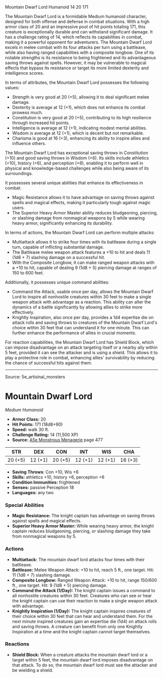 <MonsterName/>Mountain Dwarf Lord</MonsterName>
<CreatureType/>Humanoid</CreatureType>
<CR/>14</CR>
<AC/>20</AC>
<HP/>171</HP>
<summary>The Mountain Dwarf Lord is a formidable Medium humanoid character, designed for both offense and defense in combat situations. With a high armor class of 20 and an impressive pool of hit points totaling 171, this creature is exceptionally durable and can withstand significant damage. It has a challenge rating of 14, which reflects its capabilities in combat, making it a powerful opponent for adventurers. The Mountain Dwarf Lord excels in melee combat with its four attacks per turn using a battleaxe, while also having ranged capabilities with a composite longbow. One of its notable strengths is its resistance to being frightened and its advantageous saving throws against spells. However, it may be vulnerable to magical effects that bypass its resistance or target its more limited dexterity and intelligence scores.</summary>

<detail>

In terms of attributes, the Mountain Dwarf Lord possesses the following values: 
- Strength is very good at 20 (+5), allowing it to deal significant melee damage.
- Dexterity is average at 12 (+1), which does not enhance its combat prowess much.
- Constitution is very good at 20 (+5), contributing to its high resilience through increased hit points.
- Intelligence is average at 12 (+1), indicating modest mental abilities.
- Wisdom is average at 12 (+1), which is decent but not remarkable.
- Charisma is good at 16 (+3), enhancing its ability to inspire allies and influence others.

The Mountain Dwarf Lord has exceptional saving throws in Constitution (+10) and good saving throws in Wisdom (+6). Its skills include athletics (+10), history (+6), and perception (+6), enabling it to perform well in physical and knowledge-based challenges while also being aware of its surroundings.

It possesses several unique abilities that enhance its effectiveness in combat. 
- Magic Resistance allows it to have advantage on saving throws against spells and magical effects, making it particularly tough against magic users.
- The Superior Heavy Armor Master ability reduces bludgeoning, piercing, or slashing damage from nonmagical weapons by 5 while wearing heavy armor, significantly enhancing its durability.

In terms of actions, the Mountain Dwarf Lord can perform multiple attacks:
- Multiattack allows it to strike four times with its battleaxe during a single turn, capable of inflicting substantial damage.
- The Battleaxe melee weapon attack features a +10 to hit and deals 11 (1d8 + 7) slashing damage on a successful hit.
- With the Composite Longbow, it can make ranged weapon attacks with a +10 to hit, capable of dealing 9 (1d8 + 5) piercing damage at ranges of 150 to 600 feet.

Additionally, it possesses unique command abilities:
- Command the Attack, usable once per day, allows the Mountain Dwarf Lord to inspire all nonhostile creatures within 30 feet to make a single weapon attack with advantage as a reaction. This ability can alter the dynamics of a battle significantly by allowing allies to strike more effectively.
- Knightly Inspiration, also once per day, provides a 1d4 expertise die on attack rolls and saving throws to creatures of the Mountain Dwarf Lord's choice within 30 feet that can understand it for one minute. This can further enhance the performance of allies in crucial moments.

For reaction capabilities, the Mountain Dwarf Lord has Shield Block, which can impose disadvantage on an attack targeting itself or a nearby ally within 5 feet, provided it can see the attacker and is using a shield. This allows it to play a protective role in combat, enhancing allies' survivability by reducing the chance of successful hits against them.</detail>



---

Source: 5e_artisinal_monsters

# Mountain Dwarf Lord

*Medium* *Humanoid*

- **Armor Class:** 20
- **Hit Points:** 171 (18d8+90)
- **Speed:** walk 30 ft.
- **Challenge Rating:** 14 (11,500 XP)
- **Source:** [A5e Monstrous Menagerie](https://enpublishingrpg.com/products/level-up-monstrous-menagerie-a5e) page 477

| STR | DEX | CON | INT | WIS | CHA |
| --- | --- | --- | --- | --- | --- |
| 20 (+5) | 12 (+1) | 20 (+5) | 12 (+1) | 12 (+1) | 16 (+3) |

- **Saving Throws**: Con +10, Wis +6
- **Skills:** athletics +10, history +6, perception +6
- **Condition Immunities:** frightened
- **Senses:** passive Perception 18
- **Languages:** any two

### Special Abilities

- **Magic Resistance:** The knight captain has advantage on saving throws against spells and magical effects.
- **Superior Heavy Armor Master:** While wearing heavy armor, the knight captain reduces bludgeoning, piercing, or slashing damage they take from nonmagical weapons by 5.

### Actions

- **Multiattack:** The mountain dwarf lord attacks four times with their battleaxe.
- **Battleaxe:** Melee Weapon Attack: +10 to hit, reach 5 ft., one target. Hit: 11 (1d8 + 7) slashing damage.
- **Composite Longbow:** Ranged Weapon Attack: +10 to hit, range 150/600 ft., one target. Hit: 9 (1d8 + 5) piercing damage.
- **Command the Attack (1/Day):** The knight captain issues a command to all nonhostile creatures within 30 feet. Creatures who can see or hear the knight captain can use their reaction to make a single weapon attack with advantage.
- **Knightly Inspiration (1/Day):** The knight captain inspires creatures of their choice within 30 feet that can hear and understand them. For the next minute  inspired creatures gain an expertise die (1d4) on attack rolls and saving throws. A creature can benefit from only one Knightly Inspiration at a time  and the knight captain cannot target themselves.

### Reactions

- **Shield Block:** When a creature attacks the mountain dwarf lord or a target within 5 feet, the mountain dwarf lord imposes disadvantage on that attack. To do so, the mountain dwarf lord must see the attacker and be wielding a shield.




